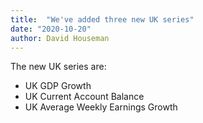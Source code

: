 ```yaml
---
title:  "We've added three new UK series"
date: "2020-10-20"
author: David Houseman
---
```


The new UK series are:
- UK GDP Growth
- UK Current Account Balance
- UK Average Weekly Earnings Growth
